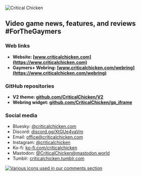 ![Critical Chicken](https://github.com/CriticalChicken/.github/assets/35422415/9bfde9fb-c430-4873-9532-e6ccae56d6da)

## Video game news, features, and reviews #ForTheGaymers

### Web links

- **Website: [www.criticalchicken.com](https://www.criticalchicken.com)**
- **Gaymers&plus; Webring: [www.criticalchicken.com/webring](https://www.criticalchicken.com/webring)**

### GitHub repositories

- **V2 theme: [github.com/CriticalChicken/V2](https://github.com/CriticalChicken/V2)**
- **Webring widget: [github.com/CriticalChicken/gp_iframe](https://github.com/CriticalChicken/gp_iframe)**

### Social media

- Bluesky: [@criticalchicken.com](https://bsky.app/profile/criticalchicken.com)
- Discord: [discord.gg/XtGUe4vaVm](https://discord.gg/XtGUe4vaVm)
- Email: [office@criticalchicken.com](mailto:office@criticalchicken.com)
- Instagram: [@criticalchicken](https://www.instagram.com/criticalchicken)
- Ko-fi: [ko-fi.com/criticalchicken](https://ko-fi.com/criticalchicken)
- Mastodon: [@CriticalChicken@mastodon.world](https://mastodon.world/@CriticalChicken)
- Tumblr: [criticalchicken.tumblr.com](https://criticalchicken.tumblr.com/)

<picture><a href="https://notbyai.fyi" target="_blank" rel="external help"><img alt="Various icons used in our comments section" src="https://github.com/CriticalChicken/.github/assets/35422415/302eee1b-11ff-4239-8e68-7111ff0d50c6"></a></picture>
